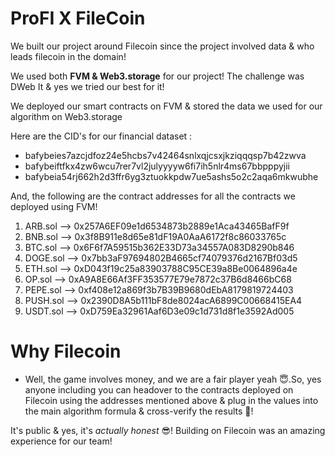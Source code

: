 # ProFI X FileCoin

We built our project around Filecoin since the project involved data & who leads filecoin in the domain! 

We used both **FVM & Web3.storage** for our project!
The challenge was DWeb It & yes we tried our best for it!

We deployed our smart contracts on FVM & stored the data we used for our algorithm on Web3.storage

Here are the CID's for our financial dataset :
* bafybeies7azcjdfoz24e5hcbs7v42464snlxqjcsxjkziqqqsp7b42zwva
* bafybeiftfkx4zw6wcu7rer7vl2julyyyyw6fi7ih5nlr4ms67bbpppyjii
* bafybeia54rj662h2d3ffr6yg3ztuokkpdw7ue5ashs5o2c2aqa6mkwubhe

And, the following are the contract addresses for all the contracts we deployed using FVM!
1. ARB.sol --> 0x257A6EF09e1d6534873b2889e1Aca43465BafF9f
2. BNB.sol --> 0x3f8B911e8d65e81dF19A0AaA6172f8c86033765c
3. BTC.sol --> 0x6F6f7A59515b362E33D73a34557A083D8290b846
4. DOGE.sol --> 0x7bb3aF97694802B4665cf74079376d2167Bf03d5
5. ETH.sol --> 0xD043f19c25a83903788C95CE39a8Be0064896a4e 
6. OP.sol --> 0xA9A8E66Af3FF353577E79e7872c37B6d8466bC68
7. PEPE.sol --> 0xf408e12a869f3b7B39B9680dEbA8179819724403
8. PUSH.sol --> 0x2390D8A5b111bF8de8024acA6899C00668415EA4
9. USDT.sol --> 0xD759Ea32961Aaf6D3e09c1d731d8f1e3592Ad005


# Why Filecoin
* Well, the game involves money, and we are a fair player yeah 😇.So, yes anyone including you can headover to the contracts deployed on Filecoin using the addresses mentioned above & plug in the values into the main algorithm formula & cross-verify the results 🥰!

It's public & yes, it's *actually honest* 😎!
Building on Filecoin was an amazing experience for our team!
